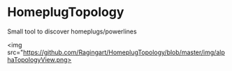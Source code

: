 # HomeplugTopology
Small tool to discover homeplugs/powerlines

<img src="https://github.com/Ragingart/HomeplugTopology/blob/master/img/alphaTopologyView.png>
